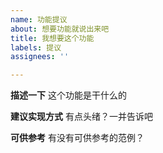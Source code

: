 ```yaml
---
name: 功能提议
about: 想要功能就说出来吧
title: 我想要这个功能
labels: 提议
assignees: ''

---
```


**描述一下**
这个功能是干什么的

**建议实现方式**
有点头绪？一并告诉吧

**可供参考**
有没有可供参考的范例？
